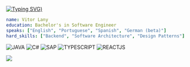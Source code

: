 [![Typing SVG](https://readme-typing-svg.demolab.com?font=Ubuntu+Mono&weight=700&pause=1000&multiline=true&repeat=false&width=435&lines=Hi+there...;Welcome+to+my+profile+%3A))](https://git.io/typing-svg)

```yaml
name: Vitor Lany
education: Bachelor's in Software Engineer
speaks: ["English", "Portuguese", "Spanish", "German (beta)"]
hard_skills: ["Backend", "Software Architecture", "Design Patterns"]
```

![JAVA](https://img.shields.io/badge/Java-ED8B00?style=for-the-badge&logo=openjdk&logoColor=white)
![C#](https://img.shields.io/badge/C%23-239120?style=for-the-badge&logo=c-sharp&logoColor=white)
![SAP](https://img.shields.io/badge/SAP-0FAAFF?style=for-the-badge&logo=sap&logoColor=white)
![TYPESCRIPT](https://img.shields.io/badge/typescript-white?style=for-the-badge&logo=typescript)
![REACTJS](https://img.shields.io/badge/React-20232A?style=for-the-badge&logo=react&logoColor=61DAFB)

<img src="https://github-profile-trophy.vercel.app/?username=vitorlany&row=1&column=4&margin-w=15&margin-h=15">
